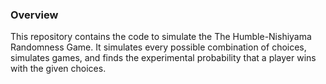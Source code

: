 ### Overview
This repository contains the code to simulate the The Humble-Nishiyama Randomness Game. It simulates every possible combination of choices, simulates games, and finds the experimental probability that a player wins with the given choices.
